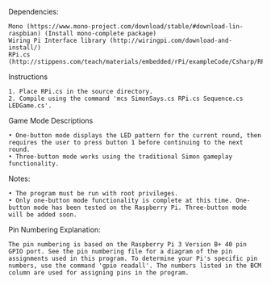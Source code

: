 ﻿Dependencies:

	Mono (https://www.mono-project.com/download/stable/#download-lin-raspbian) (Install mono-complete package)
	Wiring Pi Interface library (http://wiringpi.com/download-and-install/)
	RPi.cs (http://stippens.com/teach/materials/embedded/rPi/exampleCode/Csharp/RPi.cs)


Instructions

	1. Place RPi.cs in the source directory.
	2. Compile using the command 'mcs SimonSays.cs RPi.cs Sequence.cs LEDGame.cs'.


Game Mode Descriptions

	• One-button mode displays the LED pattern for the current round, then requires the user to press button 1 before continuing to the next round.
	• Three-button mode works using the traditional Simon gameplay functionality.


Notes:

	• The program must be run with root privileges.
	• Only one-button mode functionality is complete at this time. One-button mode has been tested on the Raspberry Pi. Three-button mode will be added soon.


Pin Numbering Explanation:

	The pin numbering is based on the Raspberry Pi 3 Version B+ 40 pin GPIO port. See the pin numbering file for a diagram of the pin assignments used in this program. To determine your Pi's specific pin numbers, use the command 'gpio readall'. The numbers listed in the BCM column are used for assigning pins in the program.

